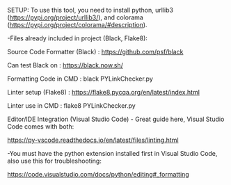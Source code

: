 SETUP:
To use this tool, you need to install python, urllib3 (https://pypi.org/project/urllib3/), and colorama (https://pypi.org/project/colorama/#description).

-Files already included in project (Black, Flake8):

Source Code Formatter (Black) : 
https://github.com/psf/black

Can test Black on : 
https://black.now.sh/

Formatting Code in CMD :
black PYLinkChecker.py

Linter setup (Flake8) :
https://flake8.pycqa.org/en/latest/index.html

Linter use in CMD :
flake8 PYLinkChecker.py

Editor/IDE Integration (Visual Studio Code) - Great guide here, Visual Studio Code comes with both:

https://py-vscode.readthedocs.io/en/latest/files/linting.html

-You must have the python extension installed first in Visual Studio Code, also use this for troubleshooting:

https://code.visualstudio.com/docs/python/editing#_formatting
